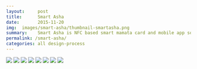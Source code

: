 ```yaml
---
layout:     post
title:      Smart Asha
date:       2015-11-20
img:  images/smart-asha/thumbnail-smartasha.png
summary:    Smart Asha is NFC based smart mamata card and mobile app solution to monitor child growth and nutrition. It tries to bridge the communication gap between the doctors and the pregnant women by empowering Asha about developmental milestones using mobile app.
permalink: /smart-asha/
categories: all design-process
---
```


<img src="/images/smart-asha/ui.gif">
<img src="/images/smart-asha/proces-board v4-03.png">
<img src="/images/smart-asha/proces-board v4-04.png">
<img src="/images/smart-asha/proces-board v4-05.png">
<img src="/images/smart-asha/proces-board v4-06.png">
<img src="/images/smart-asha/proces-board v4-07.png">
<img src="/images/smart-asha/proces-board v4-08.png">
<img src="/images/smart-asha/proces-board v4-09.png">

